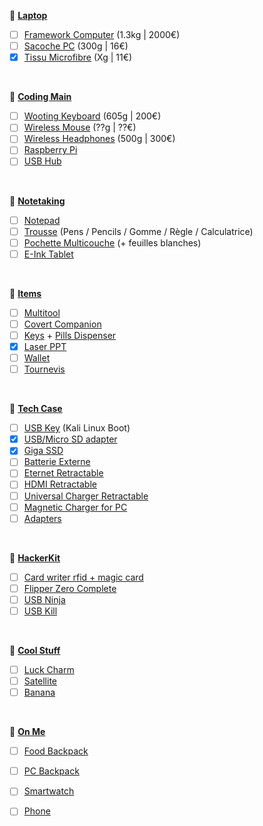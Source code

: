 🔸 <u>**Laptop**</u>
- [ ] [Framework Computer](https://frame.work) (1.3kg | 2000€)
- [ ] [Sacoche PC](https://www.amazon.fr/dp/B08T5Y8G4M?th=1) (300g | 16€)
- [x] [Tissu Microfibre](https://www.amazon.fr/dp/B07TV4VZBP) (Xg | 11€)

<br>

🔸 <u>**Coding Main**</u>
- [ ] [Wooting Keyboard](https://next.wooting.io/wooting-60he) (605g | 200€)
- [ ] [Wireless Mouse]() (??g | ??€)
- [ ] [Wireless Headphones](https://www.amazon.fr/dp/B09ZLRCH1H) (500g | 300€)
- [ ] [Raspberry Pi](https://www.raspberrypi.com)
- [ ] [USB Hub]()

<br>

🔸 <u>**Notetaking**</u>
- [ ] [Notepad]()
- [ ] [Trousse]() (Pens / Pencils / Gomme / Règle / Calculatrice)
- [ ] [Pochette Multicouche]() (+ feuilles blanches)
- [ ] [E-Ink Tablet]()

<br>

🔸 <u>**Items**</u>
- [ ] [Multitool](https://www.leatherman.com/fr_FR/signal-439.html)
- [ ] [Covert Companion](https://covertinstruments.com)
- [ ] [Keys]() + [Pills Dispenser](https://amzn.to/2QqDyEm)
- [x] [Laser PPT](https://www.amazon.fr/dp/B07QTJJVXX/)
- [ ] [Wallet](https://ridgewallet.eu)
- [ ] [Tournevis](https://www.lttstore.com/products/screwdriver)

<br>

🔸 <u>**Tech Case**</u>
- [ ] [USB Key]() (Kali Linux Boot)
- [x] [USB/Micro SD adapter]()
- [x] [Giga SSD]()
- [ ] [Batterie Externe]()
- [ ] [Eternet Retractable]()
- [ ] [HDMI Retractable]()
- [ ] [Universal Charger Retractable]()
- [ ] [Magnetic Charger for PC](https://amzn.to/3ekswbX)
- [ ] [Adapters]()

<br>

🔸 <u>**HackerKit**</u>
- [ ] [Card writer rfid + magic card]()
- [ ] [Flipper Zero Complete](https://lab401.com/products/flipper-zero)
- [ ] [USB Ninja](https://lab401.com/products/usbninja)
- [ ] [USB Kill](https://lab401.com/products/usbkill-v4-pro-kit)

<br>

🔸 <u>**Cool Stuff**</u>
- [ ] [Luck Charm](https://www.etsy.com/listing/720653459/yes-or-no-lovecraft-coin-collectible)
- [ ] [Satellite](https://www.zsa.io/satellite/)
- [ ] [Banana](https://www.lttstore.com/products/banana-for-scale?variant=39521821917287)

<br>

🔸 <u>**On Me**</u>
- [ ] [Food Backpack]()
- [ ] [PC Backpack]()
- [ ] [Smartwatch]()
- [ ] [Phone]()


